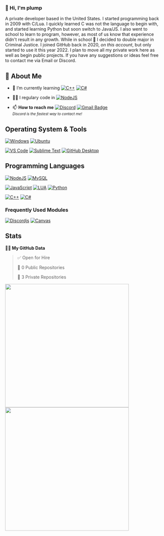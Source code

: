 ### 👋 Hi, I'm plump
A private developer based in the United States. I started programming back in 2009 with C/Lua. I quickly learned C was not the language to begin with, and started learning Python but soon switch to Java/JS. I also went to school to learn to program, however, as most of us know that experience didn't result in any growth. While in school 🥱 I decided to double major in Criminal Justice. I joined GitHub back in 2020, *on this account*, but only started to use it this year 2022. I plan to move all my private work here as well as begin public projects. If you have any suggestions or ideas feel free to contact me via Email or Discord.

## 🧐 About Me
- 🌱 I’m currently learning [![C++](https://img.shields.io/badge/-C++-00599C?style=for-the-badge&logo=cplusplus&logoColor=ffffff)](https://codewithmosh.com/) [![C#](https://img.shields.io/badge/-C%23-239120?style=for-the-badge&logo=csharp&logoColor=ffffff)](https://codewithmosh.com/)

- 👨‍💻 I regulary code in [![NodeJS](https://img.shields.io/badge/-NodeJS-339933?style=for-the-badge&logo=nodedotjs&logoColor=ffffff)](https://nodejs.org/en/)

- 📫 **How to reach me**
[![Discord](https://img.shields.io/badge/-%40plump%238361-5865F2?style=for-the-badge&logo=discord&logoColor=ffffff)](https://discord.com/users/780514956424642580) 
[![Gmail Badge](https://img.shields.io/badge/-Email-C14438?style=for-the-badge&logo=minutemailer&logoColor=ffffff)](mailto:admin@plumps.net)
<br><sub>*Discord is the fastest way to contact me!*</sub>	


## Operating System & Tools
[![Windows](https://img.shields.io/badge/Windows-11-0078D6?style=flat-square&logo=windows11&logoColor=0078D6)](https://www.microsoft.com/en-us/windows/windows-11)
[![Ubuntu](https://img.shields.io/badge/Ubuntu-20.04.2-E95420?style=flat-square&logo=ubuntu&logoColor=E95420)](https://ubuntu.com/)

[![VS Code](https://img.shields.io/badge/Primary%20IDE-VSCode-007ACC?style=flat-square&logo=Visual-studio-code&logoColor=007ACC)](https://code.visualstudio.com/)
[![Sublime Text](https://img.shields.io/badge/IDE-Sublime-C27402?style=flat-square&logo=sublimetext&logoColor=FF9800)](https://www.sublimetext.com/)
[![GitHub Desktop](https://img.shields.io/badge/GitHub%20Desktop-3.1.2-181717?style=flat-square&logo=github&logoColor=181717)](https://www.sublimetext.com/)

## Programming Languages
[![NodeJS](https://img.shields.io/badge/NodeJS-Expert-C74444?style=for-the-badge&logo=nodedotjs&logoColor=339933)](https://nodejs.org/en/)
[![MySQL](https://img.shields.io/badge/MySQL-Expert-C74444?style=for-the-badge&logo=mysql&logoColor=4479A1)](https://www.mysql.com/)

[![JavaScript](https://img.shields.io/badge/JavaScript-Advanced-F5E142?style=for-the-badge&logo=javascript&logoColor=F7DF1E)](https://www.javascript.com/)
[![LUA](https://img.shields.io/badge/Lua-Advanced-F5E142?style=for-the-badge&logo=lua&logoColor=2C2D72)](https://www.lua.org/)
[![Python](https://img.shields.io/badge/Python-Advanced-F5E142?style=for-the-badge&logo=python&logoColor=3776AB)](https://www.python.org/)

[![C++](https://img.shields.io/badge/C++-Beginner-2FAD33?style=for-the-badge&logo=cplusplus&logoColor=00599C)](https://cplusplus.com/)
[![C#](https://img.shields.io/badge/C%23-Beginner-2FAD33?style=for-the-badge&logo=csharp&logoColor=239120)](https://dotnet.microsoft.com/en-us/apps/aspnet/web-apps)

### Frequently Used Modules
[![Discordjs](https://img.shields.io/badge/Discord.js-14.7.1-5865F2?style=flat-square&logo=nodedotjs&logoColor=8187C9)](https://discord.js.org/)
[![Canvas](https://img.shields.io/badge/Jimp-0.16.2-FC5359?style=flat-square&logo=nodedotjs&logoColor=FC5359)](https://www.npmjs.com/package/jimp)

## Stats


<!--START_SECTION:waka-->

**👨‍💼 My GitHub Data** 

> ✅ Open for Hire
 > 
> 📜 0 Public Repositories 
 > 
> 🔑 3 Private Repositories  
 > 

<img src = "https://github-readme-streak-stats.herokuapp.com?user=plumpx&theme=dark&hide_border=true" width = 400>
<img src = "https://github-readme-stats.vercel.app/api/top-langs/?username=plumpx&layout=compact&langs_count=8" width = 400>
